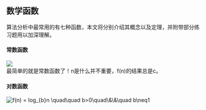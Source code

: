 ## 数学函数
算法分析中最常用的有七种函数，本文将分别介绍其概念以及定理，并附带部分练习题用以加深理解。

#### 常数函数
<img src="http://latex.codecogs.com/gif.latex?\\f(n) = c"></img>  
最简单的就是常数函数了！n是什么并不重要，f(n)的结果总是c。

#### 对数函数
<img src="https://latex.codecogs.com/gif.latex?f(n)&space;=&space;log_{b}n&space;\quad\quad&space;b>0\quad\&\&\quad&space;b\neq1" title="f(n) = log_{b}n \quad\quad b>0\quad\&\&\quad b\neq1"></img>